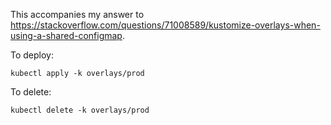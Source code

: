 This accompanies my answer to
<https://stackoverflow.com/questions/71008589/kustomize-overlays-when-using-a-shared-configmap>.

To deploy:

```
kubectl apply -k overlays/prod
```

To delete:

```
kubectl delete -k overlays/prod
```
